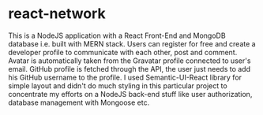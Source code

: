 # react-network
This is a NodeJS application with a React Front-End and MongoDB database i.e. built with MERN stack. Users can register for free and create a developer profile to communicate with each other, post and comment. Avatar is automatically taken from the Gravatar profile connected to user's email. GitHub profile is fetched through the API, the user just needs to add his GitHub username to the profile. I used Semantic-UI-React library for simple layout and didn't do much styling in this particular project to concentrate my efforts on a NodeJS back-end stuff like user authorization, database management with Mongoose etc.
